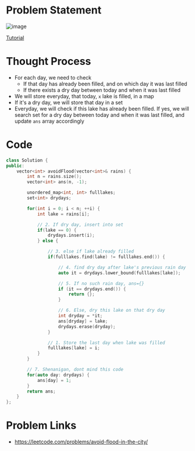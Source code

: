 # Problem Statement

![image](https://user-images.githubusercontent.com/10897423/138723070-f7449192-49ae-4443-be17-eeadbae7b453.png)

[Tutorial](https://www.youtube.com/watch?v=Q_90h1fxCSM&list=PL-Jc9J83PIiEp9DKNiaQyjuDeg3XSoVMR&index=58)

# Thought Process
- For each day, we need to check
  - If that day has already been filled, and on which day it was last filled
  - If there exists a dry day between today and when it was last filled
- We will store everyday, that today, `x` lake is filled, in a map
- If it's a dry day, we will store that day in a set
- Everyday, we will check if this lake has already been filled. If yes, we will search set for a dry day between today and when it was last filled, and update `ans` array accordingly

# Code
```cpp
class Solution {
public:
    vector<int> avoidFlood(vector<int>& rains) {
        int n = rains.size();
        vector<int> ans(n, -1);

        unordered_map<int, int> fulllakes;
        set<int> drydays;

        for(int i = 0; i < n; ++i) {
            int lake = rains[i];

            // 2. If dry day, insert into set
            if(lake == 0) {
                drydays.insert(i);
            } else {

                // 3. else if lake already filled
                if(fulllakes.find(lake) != fulllakes.end()) {

                    // 4. find dry day after lake's previous rain day
                    auto it = drydays.lower_bound(fulllakes[lake]);

                    // 5. If no such rain day, ans={}
                    if (it == drydays.end()) {
                        return {};
                    }

                    // 6. Else, dry this lake on that dry day
                    int dryday = *it;
                    ans[dryday] = lake;
                    drydays.erase(dryday);
                }

                // 1. Store the last day when lake was filled
                fulllakes[lake] = i;
            }
        }

        // 7. Shenanigan, dont mind this code
        for(auto day: drydays) {
            ans[day] = 1;
        }
        return ans;
    }
};
```

# Problem Links
- https://leetcode.com/problems/avoid-flood-in-the-city/
